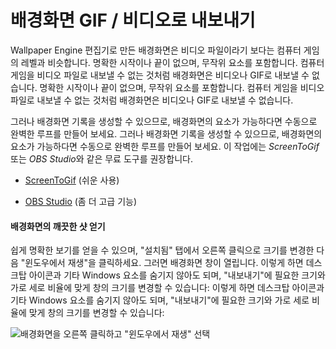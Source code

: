 # 배경화면 GIF / 비디오로 내보내기

Wallpaper Engine 편집기로 만든 배경화면은 비디오 파일이라기 보다는 컴퓨터 게임의 레벨과 비슷합니다. 명확한 시작이나 끝이 없으며, 무작위 요소를 포함합니다. 컴퓨터 게임을 비디오 파일로 내보낼 수 없는 것처럼 배경화면은 비디오나 GIF로 내보낼 수 없습니다. 명확한 시작이나 끝이 없으며, 무작위 요소를 포함합니다. 컴퓨터 게임을 비디오 파일로 내보낼 수 없는 것처럼 배경화면은 비디오나 GIF로 내보낼 수 없습니다.

그러나 배경화면 기록을 생성할 수 있으므로, 배경화면의 요소가 가능하다면 수동으로 완벽한 루프를 만들어 보세요. 그러나 배경화면 기록을 생성할 수 있으므로, 배경화면의 요소가 가능하다면 수동으로 완벽한 루프를 만들어 보세요. 이 작업에는 *ScreenToGif* 또는 *OBS Studio*와 같은 무료 도구를 권장합니다.

* [ScreenToGif](https://www.screentogif.com/) (쉬운 사용)

* [OBS Studio](https://obsproject.com/) (좀 더 고급 기능)

#### 배경화면의 깨끗한 샷 얻기

쉽게 명확한 보기를 얻을 수 있으며, "설치됨" 탭에서 오른쪽 클릭으로 크기를 변경한 다음 "윈도우에서 재생"을 클릭하세요. 그러면 배경화면 창이 열립니다. 이렇게 하면 데스크탑 아이콘과 기타 Windows 요소를 숨기지 않아도 되며, "내보내기"에 필요한 크기와 가로 세로 비율에 맞게 창의 크기를 변경할 수 있습니다: 이렇게 하면 데스크탑 아이콘과 기타 Windows 요소를 숨기지 않아도 되며, "내보내기"에 필요한 크기와 가로 세로 비율에 맞게 창의 크기를 변경할 수 있습니다:

![배경화면을 오른쪽 클릭하고 "윈도우에서 재생" 선택](./playinwindow.gif)